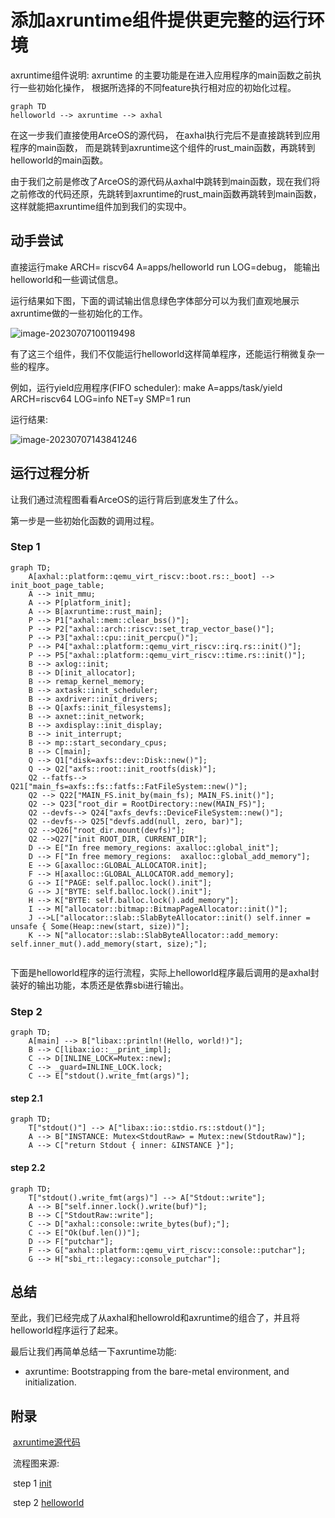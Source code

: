# 添加axruntime组件提供更完整的运行环境

axruntime组件说明: axruntime 的主要功能是在进入应用程序的main函数之前执行一些初始化操作， 根据所选择的不同feature执行相对应的初始化过程。 

```mermaid
graph TD
helloworld --> axruntime --> axhal
```

在这一步我们直接使用ArceOS的源代码， 在axhal执行完后不是直接跳转到应用程序的main函数， 而是跳转到axruntime这个组件的rust_main函数，再跳转到helloworld的main函数。

由于我们之前是修改了ArceOS的源代码从axhal中跳转到main函数，现在我们将之前修改的代码还原，先跳转到axruntime的rust_main函数再跳转到main函数，这样就能把axruntime组件加到我们的实现中。

## 动手尝试

直接运行make ARCH= riscv64 A=apps/helloworld run LOG=debug， 能输出helloworld和一些调试信息。

运行结果如下图，下面的调试输出信息绿色字体部分可以为我们直观地展示axruntime做的一些初始化的工作。

![image-20230707100119498](https://s2.loli.net/2023/07/07/5j7mDSt3oNqMHyd.png)

有了这三个组件，我们不仅能运行helloworld这样简单程序，还能运行稍微复杂一些的程序。

例如，运行yield应用程序(FIFO scheduler): make A=apps/task/yield ARCH=riscv64 LOG=info NET=y SMP=1 run

运行结果: 

![image-20230707143841246](https://s2.loli.net/2023/07/07/OgBFrv8T1bmjEnG.png)

## 运行过程分析

让我们通过流程图看看ArceOS的运行背后到底发生了什么。

第一步是一些初始化函数的调用过程。

### Step 1

```mermaid
graph TD;
    A[axhal::platform::qemu_virt_riscv::boot.rs::_boot] --> init_boot_page_table;
    A --> init_mmu;
    A --> P[platform_init];
    A --> B[axruntime::rust_main];
    P --> P1["axhal::mem::clear_bss()"];
    P --> P2["axhal::arch::riscv::set_trap_vector_base()"];
    P --> P3["axhal::cpu::init_percpu()"];
    P --> P4["axhal::platform::qemu_virt_riscv::irq.rs::init()"];
    P --> P5["axhal::platform::qemu_virt_riscv::time.rs::init()"];
    B --> axlog::init;
    B --> D[init_allocator];
    B --> remap_kernel_memory;
    B --> axtask::init_scheduler;
    B --> axdriver::init_drivers;
    B --> Q[axfs::init_filesystems];
    B --> axnet::init_network;
    B --> axdisplay::init_display;
    B --> init_interrupt;
    B --> mp::start_secondary_cpus;
    B --> C[main];
    Q --> Q1["disk=axfs::dev::Disk::new()"];
    Q --> Q2["axfs::root::init_rootfs(disk)"];
    Q2 --fatfs--> Q21["main_fs=axfs::fs::fatfs::FatFileSystem::new()"];
    Q2 --> Q22["MAIN_FS.init_by(main_fs); MAIN_FS.init()"];
    Q2 --> Q23["root_dir = RootDirectory::new(MAIN_FS)"];
    Q2 --devfs--> Q24["axfs_devfs::DeviceFileSystem::new()"];
    Q2 --devfs--> Q25["devfs.add(null, zero, bar)"];
    Q2 -->Q26["root_dir.mount(devfs)"];
    Q2 -->Q27["init ROOT_DIR, CURRENT_DIR"];
    D --> E["In free memory_regions: axalloc::global_init"];
    D --> F["In free memory_regions:  axalloc::global_add_memory"];
    E --> G[axalloc::GLOBAL_ALLOCATOR.init];
    F --> H[axalloc::GLOBAL_ALLOCATOR.add_memory];
    G --> I["PAGE: self.palloc.lock().init"];
    G --> J["BYTE: self.balloc.lock().init"];
    H --> K["BYTE: self.balloc.lock().add_memory"];
    I --> M["allocator::bitmap::BitmapPageAllocator::init()"];
    J -->L["allocator::slab::SlabByteAllocator::init() self.inner = unsafe { Some(Heap::new(start, size))"];
    K --> N["allocator::slab::SlabByteAllocator::add_memory:  self.inner_mut().add_memory(start, size);"];


```

下面是helloworld程序的运行流程，实际上helloworld程序最后调用的是axhal封装好的输出功能，本质还是依靠sbi进行输出。

### Step 2

```mermaid
graph TD;
    A[main] --> B["libax::println!(Hello, world!)"];
    B --> C[libax:io::__print_impl];
    C --> D[INLINE_LOCK=Mutex::new];
    C --> _guard=INLINE_LOCK.lock;
    C --> E["stdout().write_fmt(args)"];
```



#### step 2.1

```mermaid
graph TD;
    T["stdout()"] --> A["libax::io::stdio.rs::stdout()"];
    A --> B["INSTANCE: Mutex<StdoutRaw> = Mutex::new(StdoutRaw)"];
    A --> C["return Stdout { inner: &INSTANCE }"];
```



#### step 2.2



```mermaid
graph TD;
    T["stdout().write_fmt(args)"] --> A["Stdout::write"];
    A --> B["self.inner.lock().write(buf)"];
    B --> C["StdoutRaw::write"];
    C --> D["axhal::console::write_bytes(buf);"];
    C --> E["Ok(buf.len())"];
    D --> F["putchar"];
    F --> G["axhal::platform::qemu_virt_riscv::console::putchar"];
    G --> H["sbi_rt::legacy::console_putchar"];
```

## 总结

至此，我们已经完成了从axhal和hellowrold和axruntime的组合了，并且将helloworld程序运行了起来。

最后让我们再简单总结一下axruntime功能: 

- axruntime: Bootstrapping from the bare-metal environment, and initialization.



## 附录

​		[axruntime源代码](https://github.com/rcore-os/arceos/tree/main/modules/axruntime) 

​		流程图来源: 

​		step 1 [init](https://github.com/rcore-os/arceos/blob/main/doc/init.md)

​		step 2 [helloworld](https://github.com/rcore-os/arceos/blob/main/doc/apps_helloworld.md)